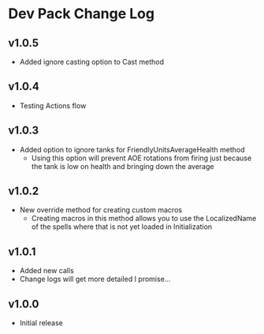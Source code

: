 # Dev Pack Change Log

## v1.0.5

- Added ignore casting option to Cast method

## v1.0.4

- Testing Actions flow

## v1.0.3

- Added option to ignore tanks for FriendlyUnitsAverageHealth method
	- Using this option will prevent AOE rotations from firing just because the tank is low on health and bringing down the average

## v1.0.2

- New override method for creating custom macros
	- Creating macros in this method allows you to use the LocalizedName of the spells where that is not yet loaded in Initialization

## v1.0.1

- Added new calls
- Change logs will get more detailed I promise...

## v1.0.0

- Initial release
